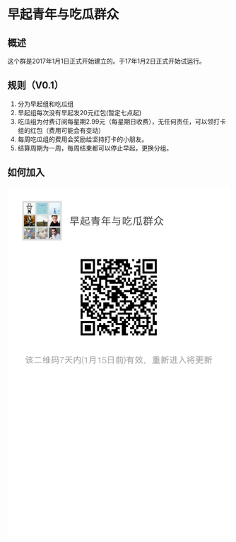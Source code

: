 # 早起青年与吃瓜群众

## 概述
这个群是2017年1月1日正式开始建立的。于17年1月2日正式开始试运行。



## 规则（V0.1）
1. 分为早起组和吃瓜组
2. 早起组每次没有早起发20元红包(暂定七点起)
3. 吃瓜组为付费订阅每星期2.99元（每星期日收费），无任何责任，可以领打卡组的红包（费用可能会有变动）
4. 每周吃瓜组的费用会奖励给坚持打卡的小朋友。
5. 结算周期为一周，每周结束都可以停止早起，更换分组。


## 如何加入
![](/weixin.png)



